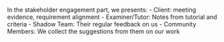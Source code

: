 In the stakeholder engagement part, we presents:
	- Client: meeting evidence, requirement alignment
	- Examiner/Tutor: Notes from tutorial and criteria
	- Shadow Team: Their regular feedback on us
	- Community Members: We collect the suggestions from them on our work

